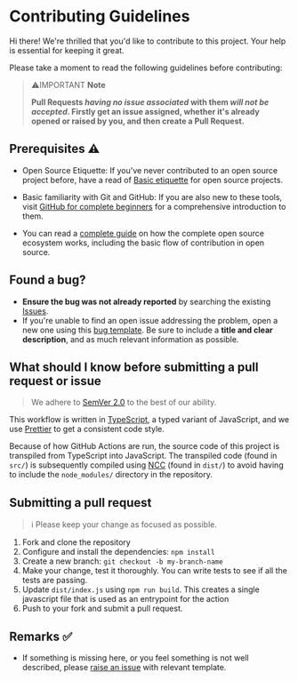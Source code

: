 # Contributing Guidelines

Hi there! We're thrilled that you'd like to contribute to this project. Your help is essential for keeping it great.

Please take a moment to read the following guidelines before contributing:

> ⚠️IMPORTANT **Note**
>
> **Pull Requests _having no issue associated_ with them _will not be accepted_. Firstly get an issue assigned, whether it's already opened or raised by you, and then create a Pull Request.**

## Prerequisites ⚠️

- Open Source Etiquette: If you've never contributed to an open source project before, have a read of [Basic etiquette](https://developer.mozilla.org/en-US/docs/MDN/Community/Open_source_etiquette) for open source projects.

- Basic familiarity with Git and GitHub: If you are also new to these tools, visit [GitHub for complete beginners](https://developer.mozilla.org/en-US/docs/MDN/Contribute/GitHub_beginners) for a comprehensive introduction to them.

- You can read a [complete guide](https://dev.to/anmolbaranwal/a-complete-guide-to-open-source-100x-simpler-2d6c) on how the complete open source ecosystem works, including the basic flow of contribution in open source.

## Found a bug?

- **Ensure the bug was not already reported** by searching the existing [Issues](https://github.com/Anmol-Baranwal/DevSync/issues?q=is%3Aissue+).
- If you're unable to find an open issue addressing the problem, open a new one using this [bug template](https://github.com/Anmol-Baranwal/DevSync/issues/new?assignees=&labels=bug&projects=&template=bug.yml&title=%5BBUG%5D+%3Cconcise+description%3E). Be sure to include a **title and clear description**, and as much relevant information as possible.

## What should I know before submitting a pull request or issue

> We adhere to [SemVer 2.0](https://semver.org/spec/v2.0.0.html) to the best of our ability.

This workflow is written in [TypeScript](https://www.typescriptlang.org/), a typed variant of JavaScript, and we use [Prettier](https://prettier.io/) to get a consistent code style.

Because of how GitHub Actions are run, the source code of this project is transpiled from TypeScript into JavaScript. The transpiled code (found in `src/`) is subsequently compiled using [NCC](https://github.com/vercel/ncc/blob/master/readme.md) (found in `dist/`) to avoid having to include the `node_modules/` directory in the repository.

## Submitting a pull request

> ℹ️ Please keep your change as focused as possible.

1. Fork and clone the repository
1. Configure and install the dependencies: `npm install`
1. Create a new branch: `git checkout -b my-branch-name`
1. Make your change, test it thoroughly. You can write tests to see if all the tests are passing.
1. Update `dist/index.js` using `npm run build`. This creates a single javascript file that is used as an entrypoint for the action
1. Push to your fork and submit a pull request.

## Remarks ✅

- If something is missing here, or you feel something is not well described, please [raise an issue](https://github.com/Anmol-Baranwal/DevSync/issues/new) with relevant template.